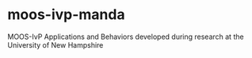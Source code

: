 # moos-ivp-manda
MOOS-IvP Applications and Behaviors developed during research at the University of New Hampshire

